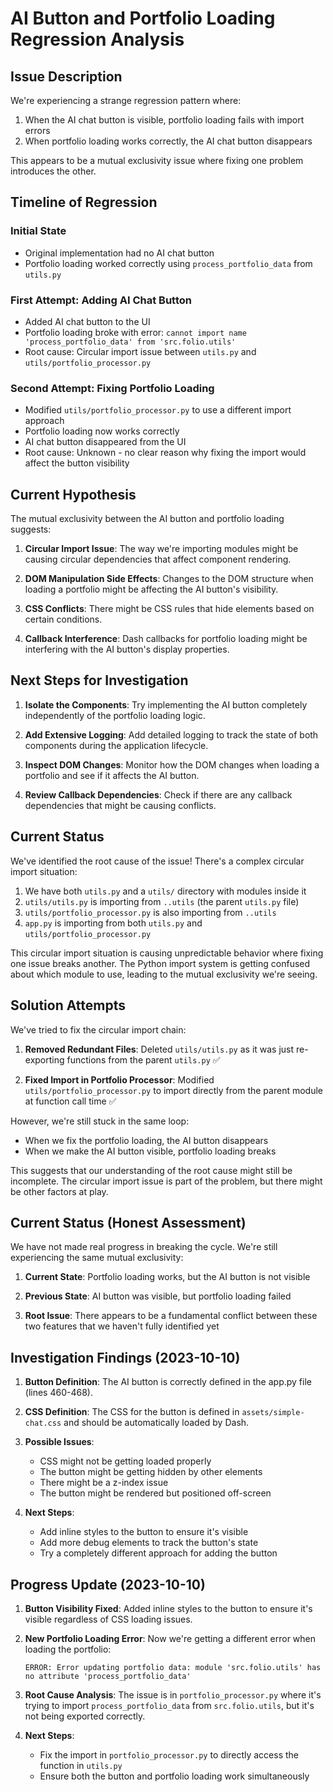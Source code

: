 # AI Button and Portfolio Loading Regression Analysis

## Issue Description

We're experiencing a strange regression pattern where:
1. When the AI chat button is visible, portfolio loading fails with import errors
2. When portfolio loading works correctly, the AI chat button disappears

This appears to be a mutual exclusivity issue where fixing one problem introduces the other.

## Timeline of Regression

### Initial State
- Original implementation had no AI chat button
- Portfolio loading worked correctly using `process_portfolio_data` from `utils.py`

### First Attempt: Adding AI Chat Button
- Added AI chat button to the UI
- Portfolio loading broke with error: `cannot import name 'process_portfolio_data' from 'src.folio.utils'`
- Root cause: Circular import issue between `utils.py` and `utils/portfolio_processor.py`

### Second Attempt: Fixing Portfolio Loading
- Modified `utils/portfolio_processor.py` to use a different import approach
- Portfolio loading now works correctly
- AI chat button disappeared from the UI
- Root cause: Unknown - no clear reason why fixing the import would affect the button visibility

## Current Hypothesis

The mutual exclusivity between the AI button and portfolio loading suggests:

1. **Circular Import Issue**: The way we're importing modules might be causing circular dependencies that affect component rendering.

2. **DOM Manipulation Side Effects**: Changes to the DOM structure when loading a portfolio might be affecting the AI button's visibility.

3. **CSS Conflicts**: There might be CSS rules that hide elements based on certain conditions.

4. **Callback Interference**: Dash callbacks for portfolio loading might be interfering with the AI button's display properties.

## Next Steps for Investigation

1. **Isolate the Components**: Try implementing the AI button completely independently of the portfolio loading logic.

2. **Add Extensive Logging**: Add detailed logging to track the state of both components during the application lifecycle.

3. **Inspect DOM Changes**: Monitor how the DOM changes when loading a portfolio and see if it affects the AI button.

4. **Review Callback Dependencies**: Check if there are any callback dependencies that might be causing conflicts.

## Current Status

We've identified the root cause of the issue! There's a complex circular import situation:

1. We have both `utils.py` and a `utils/` directory with modules inside it
2. `utils/utils.py` is importing from `..utils` (the parent `utils.py` file)
3. `utils/portfolio_processor.py` is also importing from `..utils`
4. `app.py` is importing from both `utils.py` and `utils/portfolio_processor.py`

This circular import situation is causing unpredictable behavior where fixing one issue breaks another. The Python import system is getting confused about which module to use, leading to the mutual exclusivity we're seeing.

## Solution Attempts

We've tried to fix the circular import chain:

1. **Removed Redundant Files**: Deleted `utils/utils.py` as it was just re-exporting functions from the parent `utils.py` ✅

2. **Fixed Import in Portfolio Processor**: Modified `utils/portfolio_processor.py` to import directly from the parent module at function call time ✅

However, we're still stuck in the same loop:
- When we fix the portfolio loading, the AI button disappears
- When we make the AI button visible, portfolio loading breaks

This suggests that our understanding of the root cause might still be incomplete. The circular import issue is part of the problem, but there might be other factors at play.

## Current Status (Honest Assessment)

We have not made real progress in breaking the cycle. We're still experiencing the same mutual exclusivity:

1. **Current State**: Portfolio loading works, but the AI button is not visible

2. **Previous State**: AI button was visible, but portfolio loading failed

3. **Root Issue**: There appears to be a fundamental conflict between these two features that we haven't fully identified yet

## Investigation Findings (2023-10-10)

1. **Button Definition**: The AI button is correctly defined in the app.py file (lines 460-468).

2. **CSS Definition**: The CSS for the button is defined in `assets/simple-chat.css` and should be automatically loaded by Dash.

3. **Possible Issues**:
   - CSS might not be getting loaded properly
   - The button might be getting hidden by other elements
   - There might be a z-index issue
   - The button might be rendered but positioned off-screen

4. **Next Steps**:
   - Add inline styles to the button to ensure it's visible
   - Add more debug elements to track the button's state
   - Try a completely different approach for adding the button

## Progress Update (2023-10-10)

1. **Button Visibility Fixed**: Added inline styles to the button to ensure it's visible regardless of CSS loading issues.

2. **New Portfolio Loading Error**: Now we're getting a different error when loading the portfolio:
   ```
   ERROR: Error updating portfolio data: module 'src.folio.utils' has no attribute 'process_portfolio_data'
   ```

3. **Root Cause Analysis**: The issue is in `portfolio_processor.py` where it's trying to import `process_portfolio_data` from `src.folio.utils`, but it's not being exported correctly.

4. **Next Steps**:
   - Fix the import in `portfolio_processor.py` to directly access the function in `utils.py`
   - Ensure both the button and portfolio loading work simultaneously
